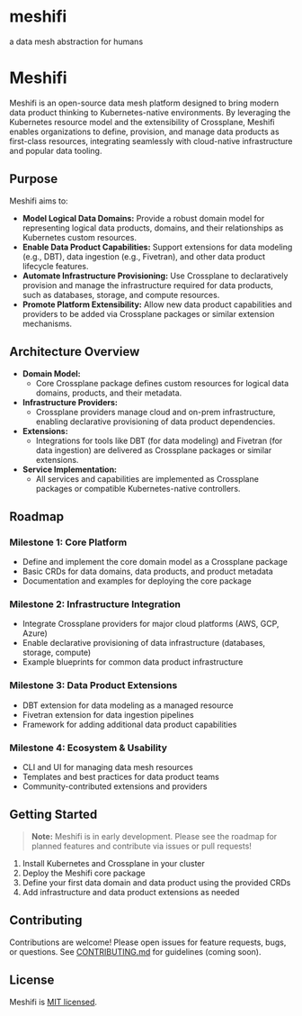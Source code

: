 # meshifi
a data mesh abstraction for humans

# Meshifi

Meshifi is an open-source data mesh platform designed to bring modern data product thinking to Kubernetes-native environments. By leveraging the Kubernetes resource model and the extensibility of Crossplane, Meshifi enables organizations to define, provision, and manage data products as first-class resources, integrating seamlessly with cloud-native infrastructure and popular data tooling.

## Purpose

Meshifi aims to:

- **Model Logical Data Domains:** Provide a robust domain model for representing logical data products, domains, and their relationships as Kubernetes custom resources.
- **Enable Data Product Capabilities:** Support extensions for data modeling (e.g., DBT), data ingestion (e.g., Fivetran), and other data product lifecycle features.
- **Automate Infrastructure Provisioning:** Use Crossplane to declaratively provision and manage the infrastructure required for data products, such as databases, storage, and compute resources.
- **Promote Platform Extensibility:** Allow new data product capabilities and providers to be added via Crossplane packages or similar extension mechanisms.

## Architecture Overview

- **Domain Model:**
	- Core Crossplane package defines custom resources for logical data domains, products, and their metadata.
- **Infrastructure Providers:**
	- Crossplane providers manage cloud and on-prem infrastructure, enabling declarative provisioning of data product dependencies.
- **Extensions:**
	- Integrations for tools like DBT (for data modeling) and Fivetran (for data ingestion) are delivered as Crossplane packages or similar extensions.
- **Service Implementation:**
	- All services and capabilities are implemented as Crossplane packages or compatible Kubernetes-native controllers.

## Roadmap

### Milestone 1: Core Platform
- Define and implement the core domain model as a Crossplane package
- Basic CRDs for data domains, data products, and product metadata
- Documentation and examples for deploying the core package

### Milestone 2: Infrastructure Integration
- Integrate Crossplane providers for major cloud platforms (AWS, GCP, Azure)
- Enable declarative provisioning of data infrastructure (databases, storage, compute)
- Example blueprints for common data product infrastructure

### Milestone 3: Data Product Extensions
- DBT extension for data modeling as a managed resource
- Fivetran extension for data ingestion pipelines
- Framework for adding additional data product capabilities

### Milestone 4: Ecosystem & Usability
- CLI and UI for managing data mesh resources
- Templates and best practices for data product teams
- Community-contributed extensions and providers

## Getting Started

> **Note:** Meshifi is in early development. Please see the roadmap for planned features and contribute via issues or pull requests!

1. Install Kubernetes and Crossplane in your cluster
2. Deploy the Meshifi core package
3. Define your first data domain and data product using the provided CRDs
4. Add infrastructure and data product extensions as needed

## Contributing

Contributions are welcome! Please open issues for feature requests, bugs, or questions. See [CONTRIBUTING.md](CONTRIBUTING.md) for guidelines (coming soon).

## License

Meshifi is [MIT licensed](LICENSE).
